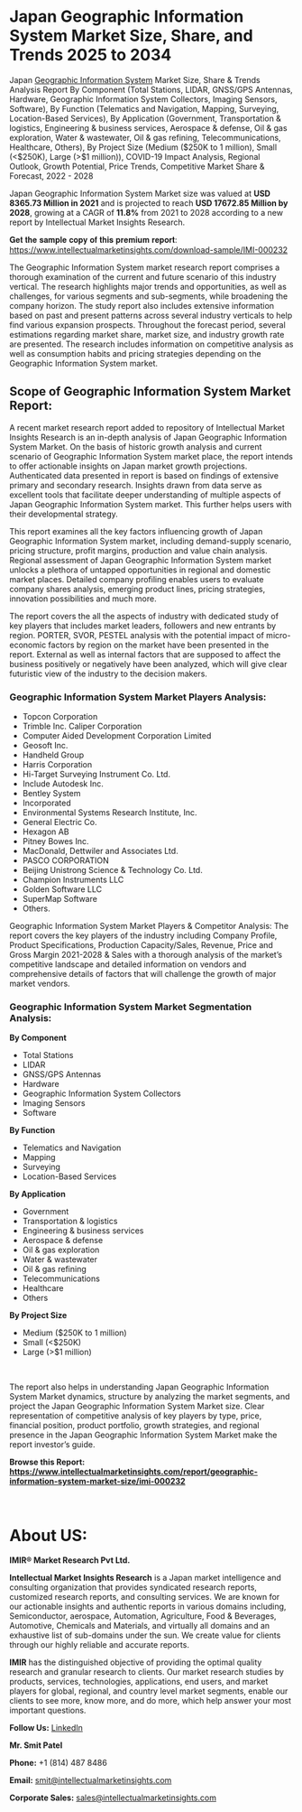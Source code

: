 <h1>Japan Geographic Information System Market Size, Share, and Trends 2025 to 2034</h1>
<p>Japan <a href="https://www.intellectualmarketinsights.com/report/geographic-information-system-market-size/imi-000232">Geographic Information System</a> Market Size, Share &amp; Trends Analysis Report By Component (Total Stations, LIDAR, GNSS/GPS Antennas, Hardware, Geographic Information System Collectors, Imaging Sensors, Software), By Function (Telematics and Navigation, Mapping, Surveying, Location-Based Services), By Application (Government, Transportation &amp; logistics, Engineering &amp; business services, Aerospace &amp; defense, Oil &amp; gas exploration, Water &amp; wastewater, Oil &amp; gas refining, Telecommunications, Healthcare, Others), By Project Size (Medium ($250K to 1 million), Small (&lt;$250K), Large (&gt;$1 million)), COVID-19 Impact Analysis, Regional Outlook, Growth Potential, Price Trends, Competitive Market Share &amp; Forecast, 2022 - 2028</p>
<p>Japan Geographic Information System Market size was valued at&nbsp;<strong>USD 8365.73 Million in 2021</strong>&nbsp;and is projected to reach&nbsp;<strong>USD 17672.85 Million by 2028</strong>, growing at a CAGR of&nbsp;<strong>11.8%</strong>&nbsp;from 2021 to 2028 according to a new report by Intellectual Market Insights Research.</p>
<p>𝐆𝐞𝐭 𝐭𝐡𝐞 𝐬𝐚𝐦𝐩𝐥𝐞 𝐜𝐨𝐩𝐲 𝐨𝐟 𝐭𝐡𝐢𝐬 𝐩𝐫𝐞𝐦𝐢𝐮𝐦 𝐫𝐞𝐩𝐨𝐫𝐭: <a href="https://www.intellectualmarketinsights.com/download-sample/IMI-000232">https://www.intellectualmarketinsights.com/download-sample/IMI-000232</a></p>
<p>The Geographic Information System market research report comprises a thorough examination of the current and future scenario of this industry vertical. The research highlights major trends and opportunities, as well as challenges, for various segments and sub-segments, while broadening the company horizon. The study report also includes extensive information based on past and present patterns across several industry verticals to help find various expansion prospects. Throughout the forecast period, several estimations regarding market share, market size, and industry growth rate are presented. The research includes information on competitive analysis as well as consumption habits and pricing strategies depending on the Geographic Information System market.</p>
<h2>Scope of Geographic Information System Market Report:</h2>
<p>A recent market research report added to repository of Intellectual Market Insights Research is an in-depth analysis of Japan Geographic Information System Market. On the basis of historic growth analysis and current scenario of Geographic Information System market place, the report intends to offer actionable insights on Japan market growth projections. Authenticated data presented in report is based on findings of extensive primary and secondary research. Insights drawn from data serve as excellent tools that facilitate deeper understanding of multiple aspects of Japan Geographic Information System market. This further helps users with their developmental strategy.</p>
<p>This report examines all the key factors influencing growth of Japan Geographic Information System market, including demand-supply scenario, pricing structure, profit margins, production and value chain analysis. Regional assessment of Japan Geographic Information System market unlocks a plethora of untapped opportunities in regional and domestic market places. Detailed company profiling enables users to evaluate company shares analysis, emerging product lines, pricing strategies, innovation possibilities and much more.</p>
<p>The report covers the all the aspects of industry with dedicated study of key players that includes market leaders, followers and new entrants by region. PORTER, SVOR, PESTEL analysis with the potential impact of micro-economic factors by region on the market have been presented in the report. External as well as internal factors that are supposed to affect the business positively or negatively have been analyzed, which will give clear futuristic view of the industry to the decision makers.</p>
<h3>Geographic Information System Market Players Analysis:</h3>
<ul>
<li>Topcon Corporation</li>
<li>Trimble Inc. Caliper Corporation</li>
<li>Computer Aided Development Corporation Limited</li>
<li>Geosoft Inc.</li>
<li>Handheld Group</li>
<li>Harris Corporation</li>
<li>Hi-Target Surveying Instrument Co. Ltd.</li>
<li>Include Autodesk Inc.</li>
<li>Bentley System</li>
<li>Incorporated</li>
<li>Environmental Systems Research Institute, Inc.</li>
<li>General Electric Co.</li>
<li>Hexagon AB</li>
<li>Pitney Bowes Inc.</li>
<li>MacDonald, Dettwiler and Associates Ltd.</li>
<li>PASCO CORPORATION</li>
<li>Beijing Unistrong Science &amp; Technology Co. Ltd.</li>
<li>Champion Instruments LLC</li>
<li>Golden Software LLC</li>
<li>SuperMap Software</li>
<li>Others.</li>
</ul>
<p>Geographic Information System Market Players &amp; Competitor Analysis: The report covers the key players of the industry including Company Profile, Product Specifications, Production Capacity/Sales, Revenue, Price and Gross Margin 2021-2028 &amp; Sales with a thorough analysis of the market&rsquo;s competitive landscape and detailed information on vendors and comprehensive details of factors that will challenge the growth of major market vendors.</p>
<h3>Geographic Information System Market Segmentation Analysis:</h3>
<p><strong>By Component</strong></p>
<ul>
<li>Total Stations</li>
<li>LIDAR</li>
<li>GNSS/GPS Antennas</li>
<li>Hardware</li>
<li>Geographic Information System Collectors</li>
<li>Imaging Sensors</li>
<li>Software</li>
</ul>
<p><strong>By Function</strong></p>
<ul>
<li>Telematics and Navigation</li>
<li>Mapping</li>
<li>Surveying</li>
<li>Location-Based Services</li>
</ul>
<p><strong>By Application</strong></p>
<ul>
<li>Government</li>
<li>Transportation &amp; logistics</li>
<li>Engineering &amp; business services</li>
<li>Aerospace &amp; defense</li>
<li>Oil &amp; gas exploration</li>
<li>Water &amp; wastewater</li>
<li>Oil &amp; gas refining</li>
<li>Telecommunications</li>
<li>Healthcare</li>
<li>Others</li>
</ul>
<p><strong>By Project Size</strong></p>
<ul>
<li>Medium ($250K to 1 million)</li>
<li>Small (&lt;$250K)</li>
<li>Large (&gt;$1 million)</li>
</ul>
<p>&nbsp;</p>
<p>The report also helps in understanding Japan Geographic Information System Market dynamics, structure by analyzing the market segments, and project the Japan Geographic Information System&nbsp;Market size. Clear representation of competitive analysis of key players by type, price, financial position, product portfolio, growth strategies, and regional presence in the Japan Geographic Information System Market make the report investor&rsquo;s guide.</p>
<p><strong>Browse this Report:&nbsp; </strong><a href="https://www.intellectualmarketinsights.com/report/geographic-information-system-market-size/imi-000232"><strong>https://www.intellectualmarketinsights.com/report/geographic-information-system-market-size/imi-000232</strong></a></p>
<p>&nbsp;</p>
<h1>About US:</h1>
<p><strong>IMIR&reg; Market Research Pvt Ltd.</strong></p>
<p><strong>Intellectual Market Insights Research</strong> is a Japan market intelligence and consulting organization that provides syndicated research reports, customized research reports, and consulting services. We are known for our actionable insights and authentic reports in various domains including, Semiconductor, aerospace, Automation, Agriculture, Food &amp; Beverages, Automotive, Chemicals and Materials, and virtually all domains and an exhaustive list of sub-domains under the sun. We create value for clients through our highly reliable and accurate reports.</p>
<p><strong>IMIR</strong> has the distinguished objective of providing the optimal quality research and granular research to clients. Our market research studies by products, services, technologies, applications, end users, and market players for global, regional, and country level market segments, enable our clients to see more, know more, and do more, which help answer your most important questions.</p>
<p><strong>Follow Us:</strong> <a href="https://www.linkedin.com/company/imir-marketresearch/">LinkedIn</a></p>
<p><strong>Mr. Smit Patel</strong></p>
<p><strong>Phone:</strong> +1 (814) 487 8486</p>
<p><strong>Email:</strong> <a href="mailto:smit@intellectualmarketinsights.com">smit@intellectualmarketinsights.com</a></p>
<p><strong>Corporate Sales:</strong> <a href="mailto:sales@intellectualmarketinsights.com">sales@intellectualmarketinsights.com</a></p>
<p>&nbsp;</p>
